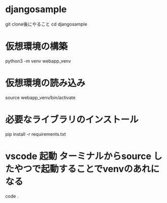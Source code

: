 # djangosample

git clone後にやること
cd djangosample

# 仮想環境の構築
python3 -m venv webapp_venv

# 仮想環境の読み込み
source webapp_venv/bin/activate

# 必要なライブラリのインストール
pip install -r requirements.txt

# vscode 起動 ターミナルからsource したやつで起動することでvenvのあれになる
code .